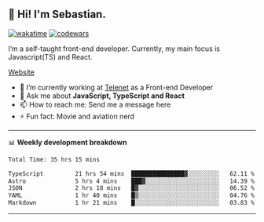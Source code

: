 ## 👋 Hi! I'm Sebastian.

[![wakatime](https://wakatime.com/badge/user/df0036c6-328a-4a39-be9b-e49417ed22a1.svg)](https://wakatime.com/@df0036c6-328a-4a39-be9b-e49417ed22a1)
[![codewars](https://www.codewars.com/users/sebavuye/badges/small)](https://www.codewars.com/users/sebavuye)

I’m a self-taught front-end developer. Currently, my main focus is Javascript(TS) and React.

[Website](https://sebastianvuye.be)

- 🔭 I’m currently working at [Telenet](https://telenet.be/) as a Front-end Developer
- 💬 Ask me about **JavaScript, TypeScript and React**
- 📫 How to reach me: Send me a message here
- ⚡ Fun fact: Movie and aviation nerd

-------

📊 **Weekly development breakdown**

<!--START_SECTION:waka-->

```txt
Total Time: 35 hrs 15 mins

TypeScript         21 hrs 54 mins  ███████████████▓░░░░░░░░░   62.11 %
Astro              5 hrs 4 mins    ███▓░░░░░░░░░░░░░░░░░░░░░   14.39 %
JSON               2 hrs 18 mins   █▓░░░░░░░░░░░░░░░░░░░░░░░   06.52 %
YAML               1 hr 40 mins    █▒░░░░░░░░░░░░░░░░░░░░░░░   04.76 %
Markdown           1 hr 21 mins    █░░░░░░░░░░░░░░░░░░░░░░░░   03.83 %
```

<!--END_SECTION:waka-->
-------
